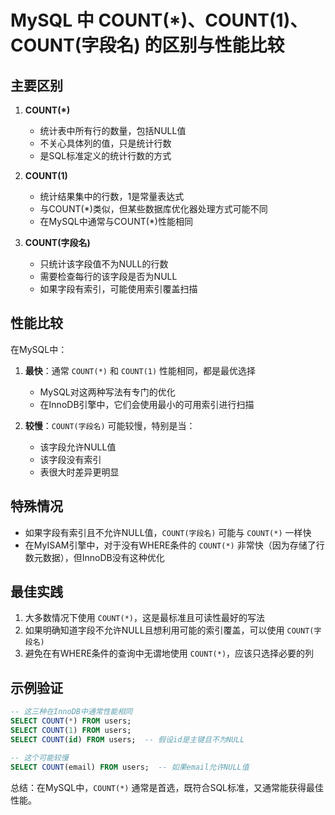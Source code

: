 # MySQL 中 COUNT(*)、COUNT(1)、COUNT(字段名) 的区别与性能比较

## 主要区别

1. **COUNT(*)**
    - 统计表中所有行的数量，包括NULL值
    - 不关心具体列的值，只是统计行数
    - 是SQL标准定义的统计行数的方式

2. **COUNT(1)**
    - 统计结果集中的行数，1是常量表达式
    - 与COUNT(*)类似，但某些数据库优化器处理方式可能不同
    - 在MySQL中通常与COUNT(*)性能相同

3. **COUNT(字段名)**
    - 只统计该字段值不为NULL的行数
    - 需要检查每行的该字段是否为NULL
    - 如果字段有索引，可能使用索引覆盖扫描

## 性能比较

在MySQL中：

1. **最快**：通常 `COUNT(*)` 和 `COUNT(1)` 性能相同，都是最优选择
    - MySQL对这两种写法有专门的优化
    - 在InnoDB引擎中，它们会使用最小的可用索引进行扫描

2. **较慢**：`COUNT(字段名)` 可能较慢，特别是当：
    - 该字段允许NULL值
    - 该字段没有索引
    - 表很大时差异更明显

## 特殊情况

- 如果字段有索引且不允许NULL值，`COUNT(字段名)` 可能与 `COUNT(*)` 一样快
- 在MyISAM引擎中，对于没有WHERE条件的 `COUNT(*)` 非常快（因为存储了行数元数据），但InnoDB没有这种优化

## 最佳实践

1. 大多数情况下使用 `COUNT(*)`，这是最标准且可读性最好的写法
2. 如果明确知道字段不允许NULL且想利用可能的索引覆盖，可以使用 `COUNT(字段名)`
3. 避免在有WHERE条件的查询中无谓地使用 `COUNT(*)`，应该只选择必要的列

## 示例验证

```sql
-- 这三种在InnoDB中通常性能相同
SELECT COUNT(*) FROM users;
SELECT COUNT(1) FROM users;
SELECT COUNT(id) FROM users;  -- 假设id是主键且不为NULL

-- 这个可能较慢
SELECT COUNT(email) FROM users;  -- 如果email允许NULL值
```

总结：在MySQL中，`COUNT(*)` 通常是首选，既符合SQL标准，又通常能获得最佳性能。